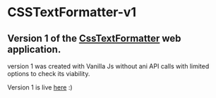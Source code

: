 # CSSTextFormatter-v1

## Version 1 of the [CssTextFormatter](https://csstextformatter.abhinavvp.com/) web application.  
version 1 was created with Vanilla Js without ani API calls with limited options to check its viability.

Version 1 is live [here](https://abhi12123.github.io/csstextformatter-v1/) :)
